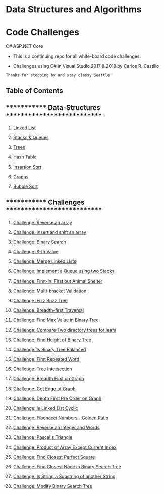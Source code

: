 # Data Structures and Algorithms
# Code Challenges
C# ASP.NET Core

* This is a continuing repo for all white-board code challenges.

* Challenges using C# in Visual Studio 2017 & 2019 by Carlos R. Castillo

```
Thanks for stopping by and stay classy Seattle.
```

## Table of Contents
## *********** Data-Structures **************************
1. [Linked List](Data-Structures/LinkedList)

2. [Stacks & Queues](Data-Structures/StacksAndQueue)

3. [Trees](Data-Structures/Trees)

4. [Hash Table](Data-Structures/HashTable)

5. [Insertion Sort](Data-Structures/InsertionSort)

6. [Graphs](Data-Structures/Graphs)

7. [Bubble Sort](Data-Structures/BubbleSort)

<!--

1.[Selection Sort]()

1.[Quick Sort]()

1.[Merge Sort]()

1.[Radix Sort]()
-->

## *********** Challenges **************************
1. [Challenge: Reverse an array](Challenges/ReverseArray)

2. [Challenge: Insert and shift an array](Challenges/ArrayShift)

3. [Challenge: Binary Search](Challenges/BinarySearch)

4. [Challenge: K-th Value](Challenges/KthValue)

5. [Challenge: Merge Linked Lists](Challenges/LlMerge)

6. [Challenge: Implement a Queue using two Stacks](Challenges/QueueWithStacks)

7. [Challenge: First-in, First out Animal Shelter](Challenges/FIFOAnimalShelter)

8. [Challenge: Multi-bracket Validation](Challenges/Multi-BracketValidation)

9. [Challenge: Fizz Buzz Tree](Challenges/FizzBuzzTree)

10. [Challenge: Breadth-first Traversal](Challenges/BreadthFirstTraversal)

11. [Challenge: Find Max Value in Binary Tree](Challenges/FindMaxValueBinaryTree)

12. [Challenge: Compare Two directory trees for leafs](Challenges/LeafsOfTree)

13. [Challenge: Find Height of Binary Tree](Challenges/HeightOfBinaryTree)

14. [Challenge: Is Binary Tree Balanced](Challenges/BinaryTreeBalanced)

15. [Challenge: First Repeated Word](Challenges/RepeatedWord)

16. [Challenge: Tree Intersection](Challenges/TreeIntersection)

17. [Challenge: Breadth First on Graph](Challenges/BreadthFirstGraph)

18. [Challenge: Get Edge of Graph](Challenges/GetEdge)

19. [Challenge: Depth First Pre Order on Graph](Challenges/PreOrderGraph)

20. [Challenge: Is Linked List Cyclic](Challenges/CyclicLL)

21. [Challenge: Fibonacci Numbers - Golden Ratio](Challenges/Fibonacci)

22. [Challenge: Reverse an Integer and Words](Challenges/ReverseIntString)

23. [Challenge: Pascal's Triangle](Challenges/Pascal'sTriangle)

24. [Challenge: Product of Array Except Current Index](Challenges/ProductArray)

25. [Challenge: Find Closest Perfect Square](Challenges/ClosestPerfectSquare)

26. [Challenge: Find Closest Node in Binary Search Tree](Challenges/ClosestNodeBinaryTree)

27. [Challenge: Is String a Substring of another String](Challenges/StringSubstring)

28. [Challenge: Modify Binary Search Tree](Challenges/ModifyBST)